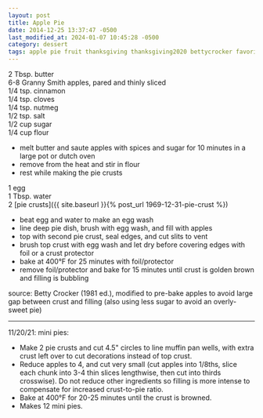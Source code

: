 ```yaml
---
layout: post
title: Apple Pie
date: 2014-12-25 13:37:47 -0500
last_modified_at: 2024-01-07 10:45:28 -0500
category: dessert
tags: apple pie fruit thanksgiving thanksgiving2020 bettycrocker favorite
---
```

2 Tbsp. butter  
6-8 Granny Smith apples, pared and thinly sliced  
1/4 tsp. cinnamon  
1/4 tsp. cloves  
1/4 tsp. nutmeg  
1/2 tsp. salt  
1/2 cup sugar  
1/4 cup flour  
* melt butter and saute apples with spices and sugar for 10 minutes in a large pot
  or dutch oven
* remove from the heat and stir in flour
* rest while making the pie crusts

1 egg  
1 Tbsp. water  
2 [pie crusts]({{ site.baseurl }}{% post_url 1969-12-31-pie-crust %})  
* beat egg and water to make an egg wash
* line deep pie dish, brush with egg wash, and fill with apples
* top with second pie crust, seal edges, and cut slits to vent
* brush top crust with egg wash and let dry before covering edges with foil or a
  crust protector
* bake at 400°F for 25 minutes with foil/protector
* remove foil/protector and bake for 15 minutes until crust is golden brown and
  filling is bubbling

source: Betty Crocker (1981 ed.), modified to pre-bake apples to avoid large gap
between crust and filling (also using less sugar to avoid an overly-sweet pie)

---

11/20/21: mini pies:
* Make 2 pie crusts and cut 4.5" circles to line muffin pan wells, with extra crust
  left over to cut decorations instead of top crust.
* Reduce apples to 4, and cut very small (cut apples into 1/8ths, slice each chunk
  into 3-4 thin slices lengthwise, then cut into thirds crosswise). Do not reduce
  other ingredients so filling is more intense to compensate for increased
  crust-to-pie ratio.
* Bake at 400°F for 20-25 minutes until the crust is browned.
* Makes 12 mini pies.
